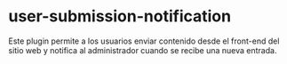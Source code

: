# user-submission-notification
Este plugin permite a los usuarios enviar contenido desde el front-end del sitio web y notifica al administrador cuando se recibe una nueva entrada.
